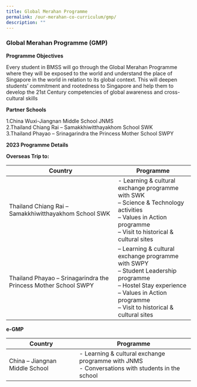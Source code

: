 ```yaml
---
title: Global Merahan Programme
permalink: /our-merahan-co-curriculum/gmp/
description: ""
---
```

### Global Merahan Programme (GMP)

**Programme Objectives**

Every student in BMSS will go through the Global Merahan Programme where they will be exposed to the world and understand the place of Singapore in the world in relation to its global context. This will deepen students’ commitment and rootedness to Singapore and help them to develop the 21st Century competencies of global awareness and cross-cultural skills

**Partner Schools**

1.China Wuxi-Jiangnan Middle School JNMS<br>
2.Thailand Chiang Rai – Samakkhiwitthayakhom School SWK<br>
3.Thailand Phayao – Srinagarindra the Princess Mother School SWPY

**2023 Programme Details**

**Overseas Trip to:**

| Country | Programme | 
|---|---|
|  Thailand Chiang Rai – Samakkhiwitthayakhom School SWK | - Learning &amp; cultural exchange programme with SWK<br>– Science &amp; Technology activities<br>– Values in Action programme<br> – Visit to historical &amp; cultural sites | 
| Thailand Phayao – Srinagarindra the Princess Mother School SWPY | – Learning &amp; cultural exchange programme with SWPY<br>– Student Leadership programme<br>– Hostel Stay experience<br>– Values in Action programme<br>– Visit to historical &amp; cultural sites |

**e-GMP**

| Country | Programme | 
|---|---|
| China – Jiangnan Middle School | - Learning &amp; cultural exchange programme with JNMS <br>- Conversations with students in the school |
